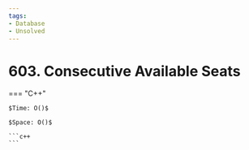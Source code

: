 ```yaml
---
tags:
- Database
- Unsolved
---
```



# 603. Consecutive Available Seats

=== "C++"

    $Time: O()$

    $Space: O()$

    ```c++
    ```